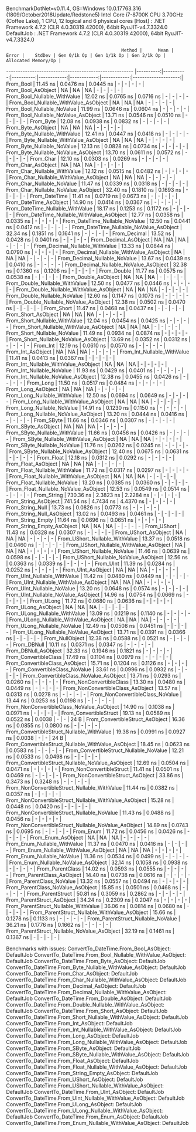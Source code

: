 
BenchmarkDotNet=v0.11.4, OS=Windows 10.0.17763.316 (1809/October2018Update/Redstone5)
Intel Core i7-8700K CPU 3.70GHz (Coffee Lake), 1 CPU, 12 logical and 6 physical cores
  [Host]     : .NET Framework 4.7.2 (CLR 4.0.30319.42000), 64bit RyuJIT-v4.7.3324.0
  DefaultJob : .NET Framework 4.7.2 (CLR 4.0.30319.42000), 64bit RyuJIT-v4.7.3324.0


                                                Method |      Mean |     Error |    StdDev | Gen 0/1k Op | Gen 1/1k Op | Gen 2/1k Op | Allocated Memory/Op |
------------------------------------------------------ |----------:|----------:|----------:|------------:|------------:|------------:|--------------------:|
                                             From_Bool |  11.45 ns | 0.0476 ns | 0.0445 ns |           - |           - |           - |                   - |
                                    From_Bool_AsObject |        NA |        NA |        NA |           - |           - |           - |                   - |
                          From_Bool_Nullable_WithValue |  12.02 ns | 0.0765 ns | 0.0716 ns |           - |           - |           - |                   - |
                 From_Bool_Nullable_WithValue_AsObject |        NA |        NA |        NA |           - |           - |           - |                   - |
                            From_Bool_Nullable_NoValue |  11.99 ns | 0.0646 ns | 0.0604 ns |           - |           - |           - |                   - |
                   From_Bool_Nullable_NoValue_AsObject |  13.71 ns | 0.0546 ns | 0.0510 ns |           - |           - |           - |                   - |
                                             From_Byte |  12.08 ns | 0.0938 ns | 0.0832 ns |           - |           - |           - |                   - |
                                    From_Byte_AsObject |        NA |        NA |        NA |           - |           - |           - |                   - |
                          From_Byte_Nullable_WithValue |  12.41 ns | 0.0447 ns | 0.0418 ns |           - |           - |           - |                   - |
                 From_Byte_Nullable_WithValue_AsObject |        NA |        NA |        NA |           - |           - |           - |                   - |
                            From_Byte_Nullable_NoValue |  12.13 ns | 0.0828 ns | 0.0734 ns |           - |           - |           - |                   - |
                   From_Byte_Nullable_NoValue_AsObject |  13.70 ns | 0.0611 ns | 0.0572 ns |           - |           - |           - |                   - |
                                             From_Char |  12.10 ns | 0.0303 ns | 0.0269 ns |           - |           - |           - |                   - |
                                    From_Char_AsObject |        NA |        NA |        NA |           - |           - |           - |                   - |
                          From_Char_Nullable_WithValue |  12.12 ns | 0.0515 ns | 0.0482 ns |           - |           - |           - |                   - |
                 From_Char_Nullable_WithValue_AsObject |        NA |        NA |        NA |           - |           - |           - |                   - |
                            From_Char_Nullable_NoValue |  11.47 ns | 0.0339 ns | 0.0318 ns |           - |           - |           - |                   - |
                   From_Char_Nullable_NoValue_AsObject |  32.40 ns | 0.1810 ns | 0.1693 ns |           - |           - |           - |                   - |
                                         From_DateTime |  11.41 ns | 0.0719 ns | 0.0673 ns |           - |           - |           - |                   - |
                                From_DateTime_AsObject |  14.90 ns | 0.0414 ns | 0.0367 ns |           - |           - |           - |                   - |
                      From_DateTime_Nullable_WithValue |  18.17 ns | 0.1253 ns | 0.1172 ns |           - |           - |           - |                   - |
             From_DateTime_Nullable_WithValue_AsObject |  12.77 ns | 0.0358 ns | 0.0335 ns |           - |           - |           - |                   - |
                        From_DateTime_Nullable_NoValue |  12.50 ns | 0.0441 ns | 0.0412 ns |           - |           - |           - |                   - |
               From_DateTime_Nullable_NoValue_AsObject |  32.34 ns | 0.1851 ns | 0.1641 ns |           - |           - |           - |                   - |
                                          From_Decimal |  13.52 ns | 0.0428 ns | 0.0401 ns |           - |           - |           - |                   - |
                                 From_Decimal_AsObject |        NA |        NA |        NA |           - |           - |           - |                   - |
                       From_Decimal_Nullable_WithValue |  13.33 ns | 0.0844 ns | 0.0790 ns |           - |           - |           - |                   - |
              From_Decimal_Nullable_WithValue_AsObject |        NA |        NA |        NA |           - |           - |           - |                   - |
                         From_Decimal_Nullable_NoValue |  13.67 ns | 0.0439 ns | 0.0410 ns |           - |           - |           - |                   - |
                From_Decimal_Nullable_NoValue_AsObject |  32.38 ns | 0.1360 ns | 0.1206 ns |           - |           - |           - |                   - |
                                           From_Double |  11.77 ns | 0.0575 ns | 0.0538 ns |           - |           - |           - |                   - |
                                  From_Double_AsObject |        NA |        NA |        NA |           - |           - |           - |                   - |
                        From_Double_Nullable_WithValue |  12.50 ns | 0.0477 ns | 0.0446 ns |           - |           - |           - |                   - |
               From_Double_Nullable_WithValue_AsObject |        NA |        NA |        NA |           - |           - |           - |                   - |
                          From_Double_Nullable_NoValue |  12.60 ns | 0.1147 ns | 0.1073 ns |           - |           - |           - |                   - |
                 From_Double_Nullable_NoValue_AsObject |  12.38 ns | 0.0502 ns | 0.0470 ns |           - |           - |           - |                   - |
                                            From_Short |  11.47 ns | 0.0468 ns | 0.0437 ns |           - |           - |           - |                   - |
                                   From_Short_AsObject |        NA |        NA |        NA |           - |           - |           - |                   - |
                         From_Short_Nullable_WithValue |  12.04 ns | 0.0454 ns | 0.0425 ns |           - |           - |           - |                   - |
                From_Short_Nullable_WithValue_AsObject |        NA |        NA |        NA |           - |           - |           - |                   - |
                           From_Short_Nullable_NoValue |  11.49 ns | 0.0934 ns | 0.0874 ns |           - |           - |           - |                   - |
                  From_Short_Nullable_NoValue_AsObject |  13.69 ns | 0.0352 ns | 0.0312 ns |           - |           - |           - |                   - |
                                              From_Int |  12.19 ns | 0.0610 ns | 0.0570 ns |           - |           - |           - |                   - |
                                     From_Int_AsObject |        NA |        NA |        NA |           - |           - |           - |                   - |
                           From_Int_Nullable_WithValue |  11.41 ns | 0.0413 ns | 0.0367 ns |           - |           - |           - |                   - |
                  From_Int_Nullable_WithValue_AsObject |        NA |        NA |        NA |           - |           - |           - |                   - |
                             From_Int_Nullable_NoValue |  11.93 ns | 0.0429 ns | 0.0401 ns |           - |           - |           - |                   - |
                    From_Int_Nullable_NoValue_AsObject |  12.38 ns | 0.0455 ns | 0.0426 ns |           - |           - |           - |                   - |
                                             From_Long |  11.50 ns | 0.0517 ns | 0.0484 ns |           - |           - |           - |                   - |
                                    From_Long_AsObject |        NA |        NA |        NA |           - |           - |           - |                   - |
                          From_Long_Nullable_WithValue |  12.50 ns | 0.0694 ns | 0.0649 ns |           - |           - |           - |                   - |
                 From_Long_Nullable_WithValue_AsObject |        NA |        NA |        NA |           - |           - |           - |                   - |
                            From_Long_Nullable_NoValue |  14.91 ns | 0.1230 ns | 0.1150 ns |           - |           - |           - |                   - |
                   From_Long_Nullable_NoValue_AsObject |  13.20 ns | 0.0444 ns | 0.0416 ns |           - |           - |           - |                   - |
                                            From_SByte |  11.66 ns | 0.0346 ns | 0.0307 ns |           - |           - |           - |                   - |
                                   From_SByte_AsObject |        NA |        NA |        NA |           - |           - |           - |                   - |
                         From_SByte_Nullable_WithValue |  11.66 ns | 0.0456 ns | 0.0426 ns |           - |           - |           - |                   - |
                From_SByte_Nullable_WithValue_AsObject |        NA |        NA |        NA |           - |           - |           - |                   - |
                           From_SByte_Nullable_NoValue |  11.76 ns | 0.0262 ns | 0.0245 ns |           - |           - |           - |                   - |
                  From_SByte_Nullable_NoValue_AsObject |  12.40 ns | 0.0675 ns | 0.0631 ns |           - |           - |           - |                   - |
                                            From_Float |  12.18 ns | 0.0312 ns | 0.0292 ns |           - |           - |           - |                   - |
                                   From_Float_AsObject |        NA |        NA |        NA |           - |           - |           - |                   - |
                         From_Float_Nullable_WithValue |  11.72 ns | 0.0317 ns | 0.0297 ns |           - |           - |           - |                   - |
                From_Float_Nullable_WithValue_AsObject |        NA |        NA |        NA |           - |           - |           - |                   - |
                           From_Float_Nullable_NoValue |  13.20 ns | 0.0385 ns | 0.0360 ns |           - |           - |           - |                   - |
                  From_Float_Nullable_NoValue_AsObject |  12.53 ns | 0.0549 ns | 0.0514 ns |           - |           - |           - |                   - |
                                           From_String | 730.36 ns | 2.3823 ns | 2.2284 ns |           - |           - |           - |                   - |
                                  From_String_AsObject | 741.54 ns | 4.7434 ns | 4.4370 ns |           - |           - |           - |                   - |
                                      From_String_Null |  13.73 ns | 0.0826 ns | 0.0773 ns |           - |           - |           - |                   - |
                             From_String_Null_AsObject |  13.02 ns | 0.0493 ns | 0.0461 ns |           - |           - |           - |                   - |
                                     From_String_Empty |  11.64 ns | 0.0696 ns | 0.0651 ns |           - |           - |           - |                   - |
                            From_String_Empty_AsObject |        NA |        NA |        NA |           - |           - |           - |                   - |
                                           From_UShort |  11.43 ns | 0.0328 ns | 0.0307 ns |           - |           - |           - |                   - |
                                  From_UShort_AsObject |        NA |        NA |        NA |           - |           - |           - |                   - |
                        From_UShort_Nullable_WithValue |  13.37 ns | 0.0518 ns | 0.0460 ns |           - |           - |           - |                   - |
               From_UShort_Nullable_WithValue_AsObject |        NA |        NA |        NA |           - |           - |           - |                   - |
                          From_UShort_Nullable_NoValue |  11.46 ns | 0.0639 ns | 0.0598 ns |           - |           - |           - |                   - |
                 From_UShort_Nullable_NoValue_AsObject |  12.56 ns | 0.0363 ns | 0.0339 ns |           - |           - |           - |                   - |
                                             From_UInt |  11.39 ns | 0.0284 ns | 0.0252 ns |           - |           - |           - |                   - |
                                    From_UInt_AsObject |        NA |        NA |        NA |           - |           - |           - |                   - |
                          From_UInt_Nullable_WithValue |  11.42 ns | 0.0480 ns | 0.0449 ns |           - |           - |           - |                   - |
                 From_UInt_Nullable_WithValue_AsObject |        NA |        NA |        NA |           - |           - |           - |                   - |
                            From_UInt_Nullable_NoValue |  13.20 ns | 0.0648 ns | 0.0574 ns |           - |           - |           - |                   - |
                   From_UInt_Nullable_NoValue_AsObject |  14.96 ns | 0.0754 ns | 0.0669 ns |           - |           - |           - |                   - |
                                            From_ULong |  11.72 ns | 0.0680 ns | 0.0636 ns |           - |           - |           - |                   - |
                                   From_ULong_AsObject |        NA |        NA |        NA |           - |           - |           - |                   - |
                         From_ULong_Nullable_WithValue |  13.09 ns | 0.1219 ns | 0.1140 ns |           - |           - |           - |                   - |
                From_ULong_Nullable_WithValue_AsObject |        NA |        NA |        NA |           - |           - |           - |                   - |
                           From_ULong_Nullable_NoValue |  12.49 ns | 0.0508 ns | 0.0451 ns |           - |           - |           - |                   - |
                  From_ULong_Nullable_NoValue_AsObject |  13.71 ns | 0.0391 ns | 0.0366 ns |           - |           - |           - |                   - |
                                       From_NullObject |  12.38 ns | 0.0588 ns | 0.0521 ns |           - |           - |           - |                   - |
                                           From_DBNull |  10.11 ns | 0.0371 ns | 0.0347 ns |           - |           - |           - |                   - |
                                  From_DBNull_AsObject |  32.33 ns | 0.1946 ns | 0.1821 ns |           - |           - |           - |                   - |
                                 From_ConvertibleClass |  17.49 ns | 0.1104 ns | 0.0979 ns |           - |           - |           - |                   - |
                        From_ConvertibleClass_AsObject |  15.71 ns | 0.1204 ns | 0.1126 ns |           - |           - |           - |                   - |
                         From_ConvertibleClass_NoValue |  33.61 ns | 0.0996 ns | 0.0932 ns |           - |           - |           - |                   - |
                From_ConvertibleClass_NoValue_AsObject |  13.71 ns | 0.0293 ns | 0.0260 ns |           - |           - |           - |                   - |
                              From_NonConvertibleClass |  13.30 ns | 0.0480 ns | 0.0449 ns |           - |           - |           - |                   - |
                     From_NonConvertibleClass_AsObject |  13.57 ns | 0.0313 ns | 0.0278 ns |           - |           - |           - |                   - |
                      From_NonConvertibleClass_NoValue |  13.44 ns | 0.0253 ns | 0.0198 ns |           - |           - |           - |                   - |
             From_NonConvertibleClass_NoValue_AsObject |  14.90 ns | 0.1038 ns | 0.0971 ns |           - |           - |           - |                   - |
                                From_ConvertibleStruct |  19.13 ns | 0.0589 ns | 0.0522 ns |      0.0038 |           - |           - |                24 B |
                       From_ConvertibleStruct_AsObject |  16.36 ns | 0.0855 ns | 0.0800 ns |           - |           - |           - |                   - |
             From_ConvertibleStruct_Nullable_WithValue |  19.38 ns | 0.0991 ns | 0.0927 ns |      0.0038 |           - |           - |                24 B |
    From_ConvertibleStruct_Nullable_WithValue_AsObject |  18.45 ns | 0.0623 ns | 0.0583 ns |           - |           - |           - |                   - |
               From_ConvertibleStruct_Nullable_NoValue |  12.21 ns | 0.0533 ns | 0.0498 ns |           - |           - |           - |                   - |
      From_ConvertibleStruct_Nullable_NoValue_AsObject |  12.69 ns | 0.0504 ns | 0.0471 ns |           - |           - |           - |                   - |
                             From_NonConvertibleStruct |  11.41 ns | 0.0501 ns | 0.0469 ns |           - |           - |           - |                   - |
                    From_NonConvertibleStruct_AsObject |  33.86 ns | 0.3473 ns | 0.3248 ns |           - |           - |           - |                   - |
          From_NonConvertibleStruct_Nullable_WithValue |  11.44 ns | 0.0382 ns | 0.0357 ns |           - |           - |           - |                   - |
 From_NonConvertibleStruct_Nullable_WithValue_AsObject |  15.28 ns | 0.0448 ns | 0.0420 ns |           - |           - |           - |                   - |
            From_NonConvertibleStruct_Nullable_NoValue |  11.43 ns | 0.0488 ns | 0.0456 ns |           - |           - |           - |                   - |
   From_NonConvertibleStruct_Nullable_NoValue_AsObject |  14.89 ns | 0.0743 ns | 0.0695 ns |           - |           - |           - |                   - |
                                             From_Enum |  11.72 ns | 0.0456 ns | 0.0426 ns |           - |           - |           - |                   - |
                                    From_Enum_AsObject |        NA |        NA |        NA |           - |           - |           - |                   - |
                          From_Enum_Nullable_WithValue |  11.37 ns | 0.0470 ns | 0.0416 ns |           - |           - |           - |                   - |
                 From_Enum_Nullable_WithValue_AsObject |        NA |        NA |        NA |           - |           - |           - |                   - |
                            From_Enum_Nullable_NoValue |  11.36 ns | 0.0534 ns | 0.0499 ns |           - |           - |           - |                   - |
                   From_Enum_Nullable_NoValue_AsObject |  32.14 ns | 0.1058 ns | 0.0938 ns |           - |           - |           - |                   - |
                                      From_ParentClass |  14.02 ns | 0.0593 ns | 0.0555 ns |           - |           - |           - |                   - |
                             From_ParentClass_AsObject |  14.40 ns | 0.0738 ns | 0.0616 ns |           - |           - |           - |                   - |
                              From_ParentClass_NoValue |  13.32 ns | 0.0557 ns | 0.0494 ns |           - |           - |           - |                   - |
                     From_ParentClass_NoValue_AsObject |  15.85 ns | 0.0501 ns | 0.0468 ns |           - |           - |           - |                   - |
                                     From_ParentStruct |  50.81 ns | 0.3059 ns | 0.2862 ns |           - |           - |           - |                   - |
                            From_ParentStruct_AsObject |  34.24 ns | 0.2309 ns | 0.2047 ns |           - |           - |           - |                   - |
                  From_ParentStruct_Nullable_WithValue |  36.06 ns | 0.0814 ns | 0.0680 ns |           - |           - |           - |                   - |
         From_ParentStruct_Nullable_WithValue_AsObject |  15.66 ns | 0.1278 ns | 0.1133 ns |           - |           - |           - |                   - |
                    From_ParentStruct_Nullable_NoValue |  36.21 ns | 0.1776 ns | 0.1662 ns |           - |           - |           - |                   - |
           From_ParentStruct_Nullable_NoValue_AsObject |  32.19 ns | 0.1461 ns | 0.1367 ns |           - |           - |           - |                   - |

Benchmarks with issues:
  ConvertTo_DateTime.From_Bool_AsObject: DefaultJob
  ConvertTo_DateTime.From_Bool_Nullable_WithValue_AsObject: DefaultJob
  ConvertTo_DateTime.From_Byte_AsObject: DefaultJob
  ConvertTo_DateTime.From_Byte_Nullable_WithValue_AsObject: DefaultJob
  ConvertTo_DateTime.From_Char_AsObject: DefaultJob
  ConvertTo_DateTime.From_Char_Nullable_WithValue_AsObject: DefaultJob
  ConvertTo_DateTime.From_Decimal_AsObject: DefaultJob
  ConvertTo_DateTime.From_Decimal_Nullable_WithValue_AsObject: DefaultJob
  ConvertTo_DateTime.From_Double_AsObject: DefaultJob
  ConvertTo_DateTime.From_Double_Nullable_WithValue_AsObject: DefaultJob
  ConvertTo_DateTime.From_Short_AsObject: DefaultJob
  ConvertTo_DateTime.From_Short_Nullable_WithValue_AsObject: DefaultJob
  ConvertTo_DateTime.From_Int_AsObject: DefaultJob
  ConvertTo_DateTime.From_Int_Nullable_WithValue_AsObject: DefaultJob
  ConvertTo_DateTime.From_Long_AsObject: DefaultJob
  ConvertTo_DateTime.From_Long_Nullable_WithValue_AsObject: DefaultJob
  ConvertTo_DateTime.From_SByte_AsObject: DefaultJob
  ConvertTo_DateTime.From_SByte_Nullable_WithValue_AsObject: DefaultJob
  ConvertTo_DateTime.From_Float_AsObject: DefaultJob
  ConvertTo_DateTime.From_Float_Nullable_WithValue_AsObject: DefaultJob
  ConvertTo_DateTime.From_String_Empty_AsObject: DefaultJob
  ConvertTo_DateTime.From_UShort_AsObject: DefaultJob
  ConvertTo_DateTime.From_UShort_Nullable_WithValue_AsObject: DefaultJob
  ConvertTo_DateTime.From_UInt_AsObject: DefaultJob
  ConvertTo_DateTime.From_UInt_Nullable_WithValue_AsObject: DefaultJob
  ConvertTo_DateTime.From_ULong_AsObject: DefaultJob
  ConvertTo_DateTime.From_ULong_Nullable_WithValue_AsObject: DefaultJob
  ConvertTo_DateTime.From_Enum_AsObject: DefaultJob
  ConvertTo_DateTime.From_Enum_Nullable_WithValue_AsObject: DefaultJob
